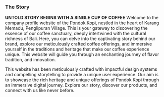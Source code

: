### **The Story**

**UNTOLD STORY BEGINS WITH A SINGLE CUP OF COFFEE**
Welcome to the company profile website of the [Pondok Kopi](#), nestled in the heart of Karang Memadu, Penglipuran Village. This is your gateway to discovering the essence of our coffee sanctuary, deeply intertwined with the cultural richness of Bali. Here, you can delve into the captivating story behind our brand, explore our meticulously crafted coffee offerings, and immersive yourself in the traditions and heritage that make our coffee experience unique. This website will guide you through an enchanting journey of flavor tradition, and innovation.

This website has been meticulously crafted with impactful design systems and compelling storytelling to provide a unique user experience. Our aim is to showcase the rich heritage and unique offerings of Pondok Kopi through an immersive digital journey. Explore our story, discover our products, and connect with us like never before.
